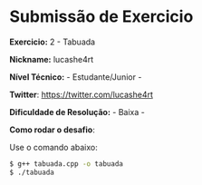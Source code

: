 # Submissão de Exercicio

**Exercicio:** 2 - Tabuada

**Nickname:** lucashe4rt

**Nível Técnico:** - Estudante/Junior -

**Twitter**: https://twitter.com/lucashe4rt

**Dificuldade de Resolução:** - Baixa -

**Como rodar o desafio**: 

Use o comando abaixo: 
```bash
$ g++ tabuada.cpp -o tabuada
$ ./tabuada
```
